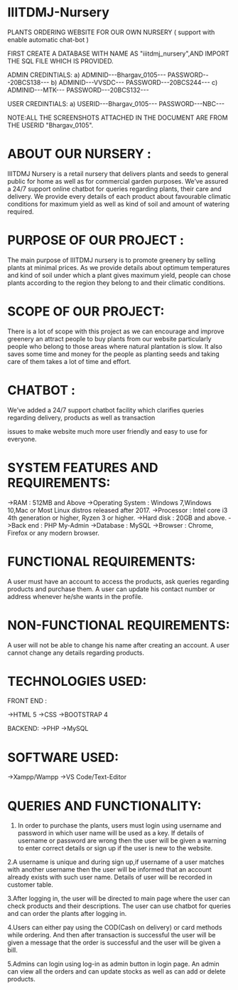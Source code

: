 # IIITDMJ-Nursery
PLANTS ORDERING WEBSITE FOR OUR OWN NURSERY  ( support with enable automatic chat-bot )

FIRST CREATE A DATABASE WITH NAME AS "iiitdmj_nursery",AND IMPORT THE SQL FILE WHICH IS PROVIDED.


ADMIN CREDINTIALS:
a)
ADMINID---Bhargav_0105---
PASSWORD---20BCS138---
b)
ADMINID---VVSDC---
PASSWORD---20BCS244---
c)
ADMINID---MTK---
PASSWORD---20BCS132---

USER CREDINTIALS:
a)
USERID---Bhargav_0105---
PASSWORD---NBC---


NOTE:ALL THE SCREENSHOTS ATTACHED IN THE DOCUMENT ARE FROM THE USERID "Bhargav_0105". 

# ABOUT OUR NURSERY :
IIITDMJ Nursery is a retail nursery that delivers plants and seeds to general public for home as well as for commercial garden purposes. We’ve assured a 24/7 support online chatbot for queries regarding plants, their care and delivery. We provide every details of each product about favourable climatic conditions for maximum yield as well as kind of soil and amount of watering required.

# PURPOSE OF OUR PROJECT :

The main purpose of IIITDMJ nursery is to promote greenery by selling plants at minimal prices. As we provide details about optimum temperatures and kind of soil under which a plant gives maximum yield, people can chose plants according to the region they belong to and their climatic conditions.

# SCOPE OF OUR PROJECT:

There is a lot of scope with this project as we can encourage and improve greenery an attract people to buy plants from our website particularly people who belong to those areas where natural plantation is slow. It also saves some time and money for the people as planting seeds and taking care of them takes a lot of time and effort.

# CHATBOT :
We’ve added a 24/7 support chatbot facility which clarifies queries regarding delivery, products as well as transaction

issues to make website much more user friendly and easy to use for everyone.

# SYSTEM FEATURES AND REQUIREMENTS:

->RAM : 512MB and Above
->Operating System : Windows 7,Windows 10,Mac or Most Linux distros released after 2017.
->Processor : Intel core i3 4th generation or higher, Ryzen 3 or higher.
->Hard disk : 20GB and above.
->Back end : PHP My-Admin
->Database : MySQL
->Browser : Chrome, Firefox or any modern browser.

# FUNCTIONAL REQUIREMENTS:

A user must have an account to access the products, ask queries regarding products and purchase them. A user can update his contact number or address whenever he/she wants in the profile.

# NON-FUNCTIONAL REQUIREMENTS:

A user will not be able to change his name after creating an account. A user cannot change any details regarding products.

# TECHNOLOGIES USED:

FRONT END :

->HTML 5
->CSS
->BOOTSTRAP 4

BACKEND:
->PHP
->MySQL

# SOFTWARE USED:
->Xampp/Wampp
->VS Code/Text-Editor


# QUERIES AND FUNCTIONALITY:

1. In order to purchase the plants, users must login using username and password in which user name will be used as a key. If details of username or password are wrong then the user will be given a warning to enter correct details or sign up if the user is new to the website.

2.A username is unique and during sign up,if username of a user matches with another username then the user will be informed that an account already exists with such user name. Details of user will be recorded in customer table.

3.After logging in, the user will be directed to main page where the user can check products and their descriptions. The user can use chatbot for queries and can order the plants after logging in.

4.Users can either pay using the COD(Cash on delivery) or card methods while ordering. And then after transaction is successful the user will be given a message that the order is successful and the user will be given a bill.

5.Admins can login using log-in as admin button in login page. An admin can view all the orders and can update stocks as well as can add or delete products.
